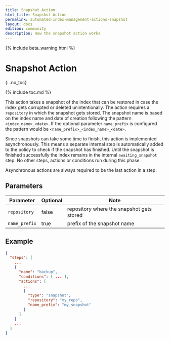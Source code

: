 ```yaml
---
title: Snapshot Action
html_title: Snapshot Action
permalink: automated-index-management-actions-snapshot
layout: docs
edition: community
description: How the snapshot action works
---
```

<!--- Copyright 2023 floragunn GmbH -->

{% include beta_warning.html %}

# Snapshot Action
{: .no_toc}

{% include toc.md %}

This action takes a snapshot of the index that can be restored in case the index gets corrupted or deleted unintentionally.
The action requires a `repository` in which the snapshot gets stored.
The snapshot name is based on the index name and date of creation following the pattern `<index_name>_<date>`.
If the optional parameter `name_prefix` is configured the pattern would be `<name_prefix>_<index_name>_<date>`.

Since snapshots can take some time to finish, this action is implemented asynchronously.
This means a separate internal step is automatically added to the policy to check if the snapshot has finished.
Until the snapshot is finished successfully the index remains in the internal `awaiting_snapshot` step.
No other steps, actions or conditions run during this phase.

Asynchronous actions are always required to be the last action in a step.

## Parameters

| Parameter     | Optional | Note                                      |
|---------------|----------|-------------------------------------------|
| `repository`  | false    | repository where the snapshot gets stored |
| `name_prefix` | true     | prefix of the snapshot name               |

## Example

```json
{
  "steps": [
    ...
    {
      "name": "backup",
      "conditions": [ ... ],
      "actions": [
        ...
        {
          "type": "snapshot",
          "repository": "my_repo",
          "name_prefix": "my_snapshot"
        }
      ]
    }
    ...
  ]
}
```